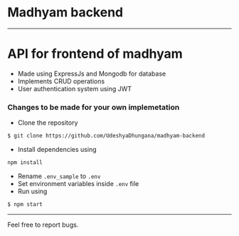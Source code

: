 # Madhyam backend
---

# API for frontend of madhyam

  - Made using ExpressJs and Mongodb for database
  - Implements CRUD operations
  - User authentication system using JWT


### Changes to be made for your own implemetation

- Clone the repository
```sh
$ git clone https://github.com/UdeshyaDhungana/madhyam-backend
```
- Install dependencies using
```sh
npm install
```
- Rename `.env_sample` to `.env`
- Set environment variables inside `.env` file
- Run using
```sh
$ npm start
```
---
Feel free to report bugs.


